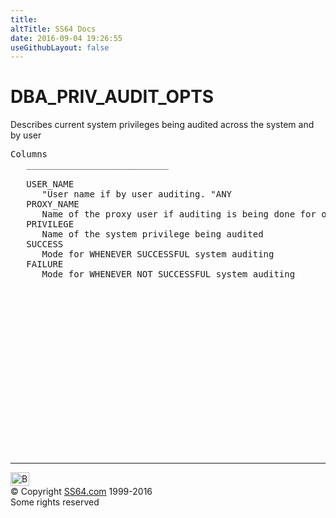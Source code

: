 ```yaml
---
title:
altTitle: SS64 Docs
date: 2016-09-04 19:26:55
useGithubLayout: false
---
```

<!-- #BeginLibraryItem "/Library/head_orad.lbi" --><!-- #EndLibraryItem --><h1>DBA_PRIV_AUDIT_OPTS </h1><p> Describes current system privileges being audited across the system and by user </p> 
 
<pre>Columns
   ___________________________
 
   USER_NAME
      "User name if by user auditing. "ANY
   PROXY_NAME
      Name of the proxy user if auditing is being done for operations being done on behalf of a client. Null if auditing is being done for operations done by theclient directly
   PRIVILEGE
      Name of the system privilege being audited
   SUCCESS
      Mode for WHENEVER SUCCESSFUL system auditing
   FAILURE
      Mode for WHENEVER NOT SUCCESSFUL system auditing

</pre><!-- #BeginLibraryItem "/Library/foot_orad.lbi" --><p>
<!-- oracle-footer -->
<ins class="adsbygoogle" style="display:inline-block;width:300px;height:250px" data-ad-client="ca-pub-6140977852749469" data-ad-slot="4275490898"></ins>
<script>
(adsbygoogle = window.adsbygoogle || []).push({});
</script></p>
<hr>
<div id="bl" class="footer"><a href="DBA_PRIV_AUDIT_OPTS.html#"><img src="../images/top.png" width="30" height="22" alt="Back to the Top"></a></div>
<div id="br" class="footer, tagline">© Copyright <a href="http://ss64.com/">SS64.com</a> 1999-2016<br>
Some rights reserved</div>
<!-- #EndLibraryItem -->

